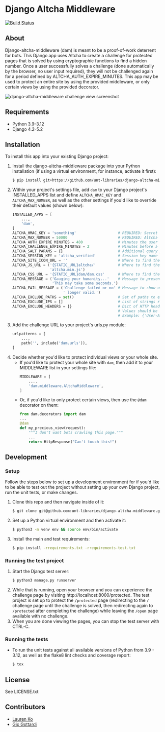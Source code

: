 # Django Altcha Middleware

[![Build Status](https://github.com/unt-libraries/django-altcha-middleware/actions/workflows/test.yml/badge.svg?branch=main)](https://github.com/unt-libraries/django-altcha-middleware/actions)


## About
Django-altcha-middleware (dam) is meant to be a proof-of-work deterrent for bots.
This Django app uses Altcha to create a challenge for protected pages that is solved
by using cryptographic functions to find a hidden number. Once a user successfully
solves a challenge (done automatically by the browser, no user input required), they
will not be challenged again for a period defined by ALTCHA_AUTH_EXPIRE_MINUTES. This app
may be used to protect an entire site by using the provided middleware, or only certain
views by using the provided decorator.

![django-altcha-middleware challenge view screenshot](https://github.com/user-attachments/assets/341c9941-87c6-46ae-aea6-89a4426b5a71)

## Requirements

* Python 3.9-3.12
* Django 4.2-5.2

## Installation

To install this app into your existing Django project:
1. Install the django-altcha-middleware package into your Python installation
   (if using a virtual environment, for instance, activate it first):
    ```sh
    $ pip install git+https://github.com/unt-libraries/django-altcha-middleware
    ```
2. Within your project's settings file, add `dam` to your Django project's INSTALLED_APPS list and
   define `ALTCHA_HMAC_KEY` and `ALTCHA_MAX_NUMBER`, as well as the other settings if you'd like to
   override their default values (shown below):
    ```python
    INSTALLED_APPS = [
        ...,
        'dam',
    ]
    ALTCHA_HMAC_KEY = 'something'                   # REQUIRED: Secret string used for challenges.
    ALTCHA_MAX_NUMBER = 50000                       # REQUIRED: Altcha challenge difficulty.
    ALTCHA_AUTH_EXPIRE_MINUTES = 480                # Minutes the user is authorized for after solving a challenge.
    ALTCHA_CHALLENGE_EXPIRE_MINUTES = 2             # Minutes before a given challenge expires.
    ALTCHA_SALT_PARAMS = {}                         # Additional query parameters to append to the challenge salt.
    ALTCHA_SESSION_KEY = 'altcha_verified'          # Session key name that tracks successful challenges.
    ALTCHA_SITE_ICON_URL = ''                       # Where to find the site icon for use on the challenge page.
    ALTCHA_JS_URL = ('{STATIC_URL}altcha/'          # Where to find the altcha widget JS.
                     'altcha.min.js')
    ALTCHA_CSS_URL = '{STATIC_URL}dam/dam.css'      # Where to find the altcha widget CSS.
    ALTCHA_MESSAGE = ('Gauging your humanity...'    # Message to present to users on the challenge page.
                      'This may take some seconds.')
	ALTCHA_FAIL_MESSAGE = ('Challenge failed or no' # Message to show users when their challenge response is unsuccessful.
						   ' longer valid.')
    ALTCHA_EXCLUDE_PATHS = set()                    # Set of paths to exclude from challenges.
    ALTCHA_EXCLUDE_IPS = []                         # List of strings representing CIDRs or IPs to never challenge.
    ALTCHA_EXCLUDE_HEADERS = {}                     # Dict of HTTP header keys (case insensitive) with values to exempt from challenge.
                                                    # Values should be given as raw strings as the middleware converts them to case-insensitive regex patterns.
                                                    # Example: {'User-Agent': r'Googlebot|Siteimprove\.com'}
    ```
3. Add the challenge URL to your project's urls.py module:
    ```python
    urlpatterns = [
        ...,
        path('', include('dam.urls')),
    ]
    ```
4. Decide whether you'd like to protect individual views or your whole site.
    - If you'd like to protect your whole site with `dam`, then add it to your MIDDLEWARE list in
      your settings file:
        ```python
        MIDDLEWARE = [
            ...,
            'dam.middleware.AltchaMiddleware',
        ]
        ```
    - Or, if you'd like to only protect certain views, then use the `@dam` decorator on them:
        ```python
        from dam.decorators import dam
        ...
        @dam
        def my_precious_view(request):
            """I don't want bots crawling this page."""
            ...
            return HttpResponse("Can't touch this!")
        ```

## Development

### Setup

Follow the steps below to set up a development environment for if you'd like to be able to test out
the project without setting up your own Django project, run the unit tests, or make changes.
1. Clone this repo and then navigate inside of it:
    ```sh
    $ git clone git@github.com:unt-libraries/django-altcha-middleware.git && cd django-altcha-middleware
    ```
2. Set up a Python virtual environment and then activate it:
    ```sh
    $ python3 -m venv env && source env/bin/activate
    ```
3. Install the main and test requirements:
    ```sh
    $ pip install -rrequirements.txt -rrequirements-test.txt
    ```

### Running the test project

1. Start the Django test server:
    ```sh
    $ python3 manage.py runserver
    ```
2. While that is running, open your browser and you can experience the challenge page by visiting
http://localhost:8000/protected. The test project is set up to protect the `/protected` page
(redirecting to the `/` challenge page until the challenge is solved, then redirecting again to
`/protected` after completing the challenge) while leaving the `/open` page available with no
challenge.
3. When you are done viewing the pages, you can stop the test server with CTRL-C.

### Running the tests

* To run the unit tests against all available versions of Python from 3.9 - 3.12, as well as the
   flake8 lint checks and coverage report:
    ```sh
    $ tox
    ```

## License

See LICENSE.txt

## Contributors

* [Lauren Ko](https://github.com/ldko)
* [Gio Gottardi](https://github.com/somexpert)
